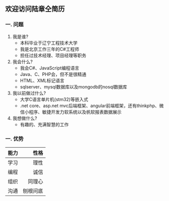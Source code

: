 ## 欢迎访问陆章仝简历

### 一. 问题
1. 我是谁?
    - 本科毕业于辽宁工程技术大学
    - 我是北京工作三年的C#工程师
    - 担任过技术经理、项目经理等职务
2. 我会什么?
    - 我会C#、JavaScript编程语言
    - Java、C、PHP会，但不是很精通
    - HTML、XML标记语言
    - sqlserver、mysql数据库以及mongodb的nosql数据库
3. 我以前做过什么?
    - 大学C语言单片机(stm32)等嵌入式
    - .net core、asp.net mvc后端框架、angular前端框架，还有thinkphp、微信小程序、敏捷开发力软系统以及帆软报表数据展示
4. 我想做什么?
    -  有趣的、充满智慧的工作

### 一. 优势
    
| 能力 | 性格 |
| :-----| ----: |
| 学习 | 理性 |
| 编程 | 诚信 |
| 组织 | 同理心 |
| 沟通 | 刨根问底 |

    

<script src="../index.js"></script>
